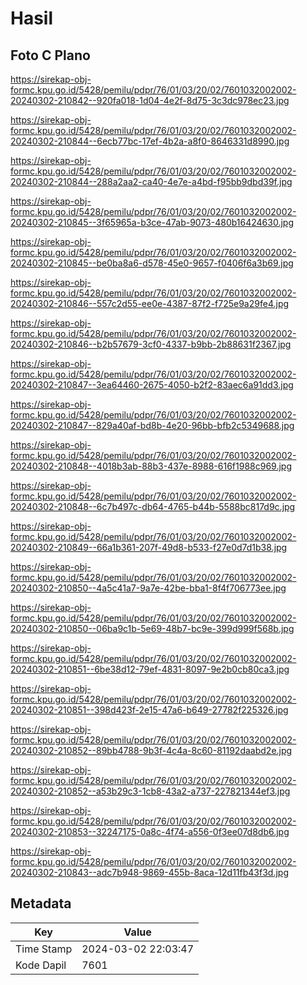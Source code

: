 # Hasil

## Foto C Plano

https://sirekap-obj-formc.kpu.go.id/5428/pemilu/pdpr/76/01/03/20/02/7601032002002-20240302-210842--920fa018-1d04-4e2f-8d75-3c3dc978ec23.jpg

https://sirekap-obj-formc.kpu.go.id/5428/pemilu/pdpr/76/01/03/20/02/7601032002002-20240302-210844--6ecb77bc-17ef-4b2a-a8f0-8646331d8990.jpg

https://sirekap-obj-formc.kpu.go.id/5428/pemilu/pdpr/76/01/03/20/02/7601032002002-20240302-210844--288a2aa2-ca40-4e7e-a4bd-f95bb9dbd39f.jpg

https://sirekap-obj-formc.kpu.go.id/5428/pemilu/pdpr/76/01/03/20/02/7601032002002-20240302-210845--3f65965a-b3ce-47ab-9073-480b16424630.jpg

https://sirekap-obj-formc.kpu.go.id/5428/pemilu/pdpr/76/01/03/20/02/7601032002002-20240302-210845--be0ba8a6-d578-45e0-9657-f0406f6a3b69.jpg

https://sirekap-obj-formc.kpu.go.id/5428/pemilu/pdpr/76/01/03/20/02/7601032002002-20240302-210846--557c2d55-ee0e-4387-87f2-f725e9a29fe4.jpg

https://sirekap-obj-formc.kpu.go.id/5428/pemilu/pdpr/76/01/03/20/02/7601032002002-20240302-210846--b2b57679-3cf0-4337-b9bb-2b88631f2367.jpg

https://sirekap-obj-formc.kpu.go.id/5428/pemilu/pdpr/76/01/03/20/02/7601032002002-20240302-210847--3ea64460-2675-4050-b2f2-83aec6a91dd3.jpg

https://sirekap-obj-formc.kpu.go.id/5428/pemilu/pdpr/76/01/03/20/02/7601032002002-20240302-210847--829a40af-bd8b-4e20-96bb-bfb2c5349688.jpg

https://sirekap-obj-formc.kpu.go.id/5428/pemilu/pdpr/76/01/03/20/02/7601032002002-20240302-210848--4018b3ab-88b3-437e-8988-616f1988c969.jpg

https://sirekap-obj-formc.kpu.go.id/5428/pemilu/pdpr/76/01/03/20/02/7601032002002-20240302-210848--6c7b497c-db64-4765-b44b-5588bc817d9c.jpg

https://sirekap-obj-formc.kpu.go.id/5428/pemilu/pdpr/76/01/03/20/02/7601032002002-20240302-210849--66a1b361-207f-49d8-b533-f27e0d7d1b38.jpg

https://sirekap-obj-formc.kpu.go.id/5428/pemilu/pdpr/76/01/03/20/02/7601032002002-20240302-210850--4a5c41a7-9a7e-42be-bba1-8f4f706773ee.jpg

https://sirekap-obj-formc.kpu.go.id/5428/pemilu/pdpr/76/01/03/20/02/7601032002002-20240302-210850--06ba9c1b-5e69-48b7-bc9e-399d999f568b.jpg

https://sirekap-obj-formc.kpu.go.id/5428/pemilu/pdpr/76/01/03/20/02/7601032002002-20240302-210851--6be38d12-79ef-4831-8097-9e2b0cb80ca3.jpg

https://sirekap-obj-formc.kpu.go.id/5428/pemilu/pdpr/76/01/03/20/02/7601032002002-20240302-210851--398d423f-2e15-47a6-b649-27782f225326.jpg

https://sirekap-obj-formc.kpu.go.id/5428/pemilu/pdpr/76/01/03/20/02/7601032002002-20240302-210852--89bb4788-9b3f-4c4a-8c60-81192daabd2e.jpg

https://sirekap-obj-formc.kpu.go.id/5428/pemilu/pdpr/76/01/03/20/02/7601032002002-20240302-210852--a53b29c3-1cb8-43a2-a737-227821344ef3.jpg

https://sirekap-obj-formc.kpu.go.id/5428/pemilu/pdpr/76/01/03/20/02/7601032002002-20240302-210853--32247175-0a8c-4f74-a556-0f3ee07d8db6.jpg

https://sirekap-obj-formc.kpu.go.id/5428/pemilu/pdpr/76/01/03/20/02/7601032002002-20240302-210843--adc7b948-9869-455b-8aca-12d11fb43f3d.jpg


## Metadata

| Key        | Value               |
| ---------- | ------------------- |
| Time Stamp | 2024-03-02 22:03:47 |
| Kode Dapil | 7601                |



